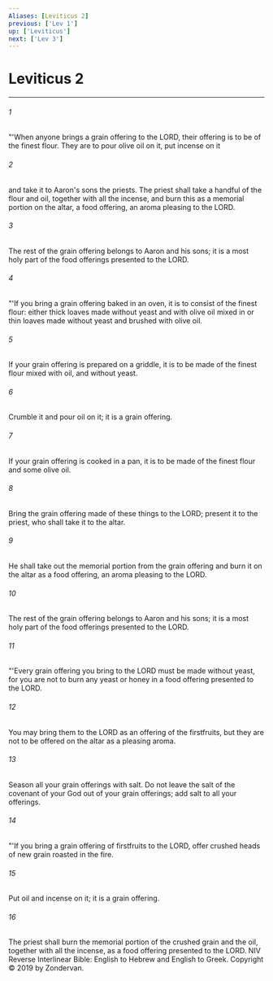 ```yaml
---
Aliases: [Leviticus 2]
previous: ['Lev 1']
up: ['Leviticus']
next: ['Lev 3']
---
```

# Leviticus 2

***


###### 1 
"'When anyone brings a grain offering to the LORD, their offering is to be of the finest flour. They are to pour olive oil on it, put incense on it 

###### 2 
and take it to Aaron's sons the priests. The priest shall take a handful of the flour and oil, together with all the incense, and burn this as a memorial portion on the altar, a food offering, an aroma pleasing to the LORD. 

###### 3 
The rest of the grain offering belongs to Aaron and his sons; it is a most holy part of the food offerings presented to the LORD. 

###### 4 
"'If you bring a grain offering baked in an oven, it is to consist of the finest flour: either thick loaves made without yeast and with olive oil mixed in or thin loaves made without yeast and brushed with olive oil. 

###### 5 
If your grain offering is prepared on a griddle, it is to be made of the finest flour mixed with oil, and without yeast. 

###### 6 
Crumble it and pour oil on it; it is a grain offering. 

###### 7 
If your grain offering is cooked in a pan, it is to be made of the finest flour and some olive oil. 

###### 8 
Bring the grain offering made of these things to the LORD; present it to the priest, who shall take it to the altar. 

###### 9 
He shall take out the memorial portion from the grain offering and burn it on the altar as a food offering, an aroma pleasing to the LORD. 

###### 10 
The rest of the grain offering belongs to Aaron and his sons; it is a most holy part of the food offerings presented to the LORD. 

###### 11 
"'Every grain offering you bring to the LORD must be made without yeast, for you are not to burn any yeast or honey in a food offering presented to the LORD. 

###### 12 
You may bring them to the LORD as an offering of the firstfruits, but they are not to be offered on the altar as a pleasing aroma. 

###### 13 
Season all your grain offerings with salt. Do not leave the salt of the covenant of your God out of your grain offerings; add salt to all your offerings. 

###### 14 
"'If you bring a grain offering of firstfruits to the LORD, offer crushed heads of new grain roasted in the fire. 

###### 15 
Put oil and incense on it; it is a grain offering. 

###### 16 
The priest shall burn the memorial portion of the crushed grain and the oil, together with all the incense, as a food offering presented to the LORD. NIV Reverse Interlinear Bible: English to Hebrew and English to Greek. Copyright © 2019 by Zondervan.
